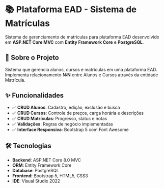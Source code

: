 # 📚 Plataforma EAD - Sistema de Matrículas

Sistema de gerenciamento de matrículas para plataforma EAD desenvolvido em **ASP.NET Core MVC** com **Entity Framework Core** e **PostgreSQL**.

## 🎯 Sobre o Projeto

Sistema que gerencia alunos, cursos e matrículas em uma plataforma EAD. Implementa relacionamento **N:N** entre Alunos e Cursos através da entidade Matrícula.

## ✨ Funcionalidades

- ✅ **CRUD Alunos**: Cadastro, edição, exclusão e busca
- ✅ **CRUD Cursos**: Controle de preços, carga horária e descrições
- ✅ **CRUD Matrículas**: Progresso, status e notas
- ✅ **Validações**: Regras de negócio implementadas
- ✅ **Interface Responsiva**: Bootstrap 5 com Font Awesome

## 🛠 Tecnologias

- **Backend**: ASP.NET Core 8.0 MVC
- **ORM**: Entity Framework Core  
- **Database**: PostgreSQL
- **Frontend**: Bootstrap 5, HTML5, CSS3
- **IDE**: Visual Studio 2022
